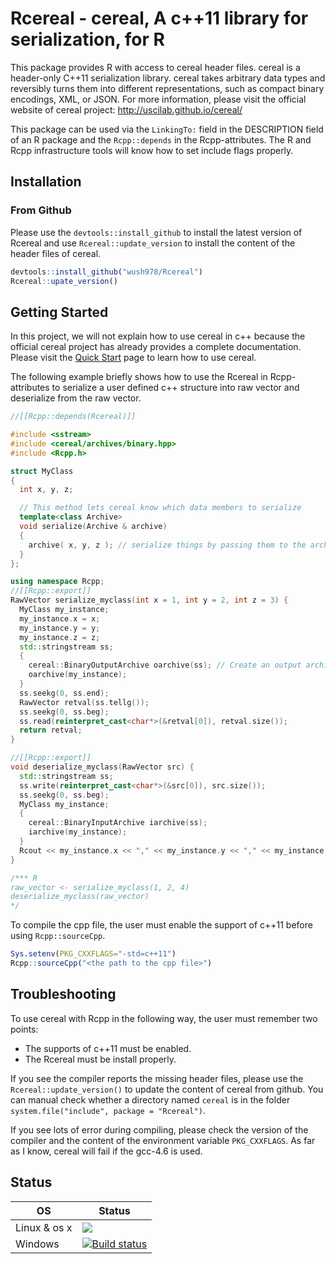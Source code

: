 # Rcereal - cereal, A c++11 library for serialization, for R

This package provides R with access to cereal header files. 
cereal is a header-only C++11 serialization library.
cereal takes arbitrary data types and reversibly turns them into different representations, such as compact binary encodings, XML, or JSON. 
For more information, please visit the official website of cereal project: <http://uscilab.github.io/cereal/>

This package can be used via the `LinkingTo:` field in the DESCRIPTION field of an R package and the `Rcpp::depends` in the Rcpp-attributes. The R and Rcpp infrastructure tools will know how to set include flags properly.

## Installation

### From Github

Please use the `devtools::install_github` to install the latest version of Rcereal and use `Rcereal::update_version` to install the content of the header files of cereal.

```r
devtools::install_github("wush978/Rcereal")
Rcereal::upate_version()
```

## Getting Started

In this project, we will not explain how to use cereal in c++ because the official cereal project has already provides a complete documentation. Please visit the [Quick Start](http://uscilab.github.io/cereal/quickstart.html) page to learn how to use cereal.

The following example briefly shows how to use the Rcereal in Rcpp-attributes to serialize a user defined c++ structure into raw vector and deserialize from the raw vector.

```cpp
//[[Rcpp::depends(Rcereal)]]

#include <sstream>
#include <cereal/archives/binary.hpp>
#include <Rcpp.h>

struct MyClass
{
  int x, y, z;

  // This method lets cereal know which data members to serialize
  template<class Archive>
  void serialize(Archive & archive)
  {
    archive( x, y, z ); // serialize things by passing them to the archive
  }
};

using namespace Rcpp;
//[[Rcpp::export]]
RawVector serialize_myclass(int x = 1, int y = 2, int z = 3) {
  MyClass my_instance;
  my_instance.x = x;
  my_instance.y = y;
  my_instance.z = z;
  std::stringstream ss;
  {
    cereal::BinaryOutputArchive oarchive(ss); // Create an output archive
    oarchive(my_instance);
  }
  ss.seekg(0, ss.end);
  RawVector retval(ss.tellg());
  ss.seekg(0, ss.beg);
  ss.read(reinterpret_cast<char*>(&retval[0]), retval.size());
  return retval;
}

//[[Rcpp::export]]
void deserialize_myclass(RawVector src) {
  std::stringstream ss;
  ss.write(reinterpret_cast<char*>(&src[0]), src.size());
  ss.seekg(0, ss.beg);
  MyClass my_instance;
  {
    cereal::BinaryInputArchive iarchive(ss);
    iarchive(my_instance);
  }
  Rcout << my_instance.x << "," << my_instance.y << "," << my_instance.z << std::endl;
}

/*** R
raw_vector <- serialize_myclass(1, 2, 4)
deserialize_myclass(raw_vector)
*/
```

To compile the cpp file, the user must enable the support of c++11 before using `Rcpp::sourceCpp`. 

```r
Sys.setenv(PKG_CXXFLAGS="-std=c++11")
Rcpp::sourceCpp("<the path to the cpp file>")
```

## Troubleshooting

To use cereal with Rcpp in the following way, the user must remember two points:

- The supports of c++11 must be enabled.
- The Rcereal must be install properly.

If you see the compiler reports the missing header files, please use the `Rcereal::update_version()` to update the content of cereal from github. You can manual check whether a directory named `cereal` is in the folder `system.file("include", package = "Rcereal")`.

If you see lots of error during compiling, please check the version of the compiler and the content of the environment variable `PKG_CXXFLAGS`. As far as I know, cereal will fail if the gcc-4.6 is used.

## Status

OS     |  Status
-------|-------------
Linux & os x |[![](https://travis-ci.org/wush978/Rcereal.svg?branch=master)](https://travis-ci.org/wush978/Rcereal/branches)
Windows|[![Build status](https://ci.appveyor.com/api/projects/status/yjmrqa3yn70qf2q0/branch/master?svg=true)](https://ci.appveyor.com/project/wush978/rcereal/branch/master)
